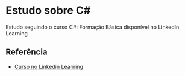 
# Estudo sobre C#

Estudo seguindo o curso C#: Formação Básica disponível no LinkedIn Learning

## Referência

 - [Curso no Linkedin Learning](https://www.linkedin.com/learning/c-sharp-formacao-basica/)
